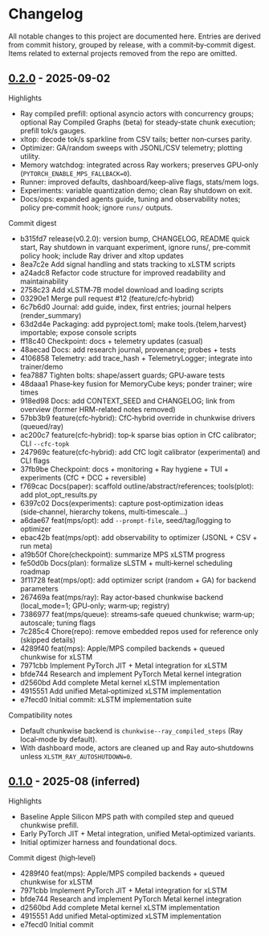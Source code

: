 # Changelog

All notable changes to this project are documented here. Entries are derived from commit history, grouped by release, with a commit‑by‑commit digest. Items related to external projects removed from the repo are omitted.

## [0.2.0] - 2025-09-02

Highlights
- Ray compiled prefill: optional asyncio actors with concurrency groups; optional Ray Compiled Graphs (beta) for steady‑state chunk execution; prefill tok/s gauges.
- xltop: decode tok/s sparkline from CSV tails; better non‑curses parity.
- Optimizer: GA/random sweeps with JSONL/CSV telemetry; plotting utility.
- Memory watchdog: integrated across Ray workers; preserves GPU‑only (`PYTORCH_ENABLE_MPS_FALLBACK=0`).
- Runner: improved defaults, dashboard/keep‑alive flags, stats/mem logs.
- Experiments: variable quantization demo; clean Ray shutdown on exit.
- Docs/ops: expanded agents guide, tuning and observability notes; policy pre‑commit hook; ignore `runs/` outputs.

Commit digest
- b315fd7 release(v0.2.0): version bump, CHANGELOG, README quick start, Ray shutdown in varquant experiment, ignore runs/, pre‑commit policy hook; include Ray driver and xltop updates
- 8ea7c2e Add signal handling and stats tracking to xLSTM scripts
- a24adc8 Refactor code structure for improved readability and maintainability
- 2758c23 Add xLSTM‑7B model download and loading scripts
- 03290e1 Merge pull request #12 (feature/cfc‑hybrid)
- 6c7b6d0 Journal: add guide, index, first entries; journal helpers (render_summary)
- 63d2d4e Packaging: add pyproject.toml; make tools.{telem,harvest} importable; expose console scripts
- ff18c40 Checkpoint: docs + telemetry updates (casual)
- 48aecad Docs: add research journal, provenance; probes + tests
- 4106858 Telemetry: add trace_hash + TelemetryLogger; integrate into trainer/demo
- fea7887 Tighten bolts: shape/assert guards; GPU‑aware tests
- 48daaa1 Phase‑key fusion for MemoryCube keys; ponder trainer; wire times
- 918ed98 Docs: add CONTEXT_SEED and CHANGELOG; link from overview
  (former HRM-related notes removed)
- 57bb3b9 feature(cfc‑hybrid): CfC‑hybrid override in chunkwise drivers (queued/ray)
- ac200c7 feature(cfc‑hybrid): top‑k sparse bias option in CfC calibrator; CLI `--cfc-topk`
- 247969c feature(cfc‑hybrid): add CfC logit calibrator (experimental) and CLI flags
- 37fb9be Checkpoint: docs + monitoring + Ray hygiene + TUI + experiments (CfC + DCC + reversible)
- f769cac Docs(paper): scaffold outline/abstract/references; tools(plot): add plot_opt_results.py
- 6397c02 Docs(experiments): capture post‑optimization ideas (side‑channel, hierarchy tokens, multi‑timescale…)
- a6dae67 feat(mps/opt): add `--prompt-file`, seed/tag/logging to optimizer
- ebac42b feat(mps/opt): add observability to optimizer (JSONL + CSV + run meta)
- a19b50f Chore(checkpoint): summarize MPS xLSTM progress
- fe50d0b Docs(plan): formalize sLSTM + multi‑kernel scheduling roadmap
- 3f11728 feat(mps/opt): add optimizer script (random + GA) for backend parameters
- 267469a feat(mps/ray): Ray actor‑based chunkwise backend (local_mode=1; GPU‑only; warm‑up; registry)
- 7386977 feat(mps/queue): streams‑safe queued chunkwise; warm‑up; autoscale; tuning flags
- 7c285c4 Chore(repo): remove embedded repos used for reference only (skipped details)
- 4289f40 feat(mps): Apple/MPS compiled backends + queued chunkwise for xLSTM
- 7971cbb Implement PyTorch JIT + Metal integration for xLSTM
- bfde744 Research and implement PyTorch Metal kernel integration
- d2560bd Add complete Metal kernel xLSTM implementation
- 4915551 Add unified Metal‑optimized xLSTM implementation
- e7fecd0 Initial commit: xLSTM implementation suite

Compatibility notes
- Default chunkwise backend is `chunkwise--ray_compiled_steps` (Ray local‑mode by default).
- With dashboard mode, actors are cleaned up and Ray auto‑shutdowns unless `XLSTM_RAY_AUTOSHUTDOWN=0`.

## [0.1.0] - 2025-08 (inferred)

Highlights
- Baseline Apple Silicon MPS path with compiled step and queued chunkwise prefill.
- Early PyTorch JIT + Metal integration, unified Metal‑optimized variants.
- Initial optimizer harness and foundational docs.

Commit digest (high‑level)
- 4289f40 feat(mps): Apple/MPS compiled backends + queued chunkwise for xLSTM
- 7971cbb Implement PyTorch JIT + Metal integration for xLSTM
- bfde744 Research and implement PyTorch Metal kernel integration
- d2560bd Add complete Metal kernel xLSTM implementation
- 4915551 Add unified Metal‑optimized xLSTM implementation
- e7fecd0 Initial commit

[0.2.0]: https://github.com/your-org/xlstm/releases/tag/v0.2.0
[0.1.0]: https://github.com/your-org/xlstm/releases/tag/v0.1.0
